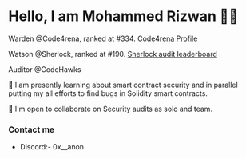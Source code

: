 Hello, I am Mohammed Rizwan :raising_hand_man:
================================

Warden @Code4rena, ranked at #334. [Code4rena Profile](https://code4rena.com/@MohammedRizwan)

Watson @Sherlock, ranked at #190. [Sherlock audit leaderboard](https://audits.sherlock.xyz/leaderboard)

Auditor @CodeHawks

🧠 I am presently learning about smart contract security and in parallel putting my all efforts to find bugs in Solidity smart contracts. 

🤝  I'm open to collaborate on Security audits as solo and team. 


### Contact me
* Discord:- 0x__anon
